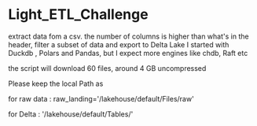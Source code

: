 # Light_ETL_Challenge
extract data fom a csv. the number of columns is higher than what's in the header, filter a subset of data and export to Delta Lake
I started with Duckdb , Polars and Pandas, but I expect more engines like chdb, Raft etc

the script will download 60 files, around 4 GB uncompressed

Please keep the local Path as 

for raw data : raw_landing='/lakehouse/default/Files/raw'

for Delta : '/lakehouse/default/Tables/'
